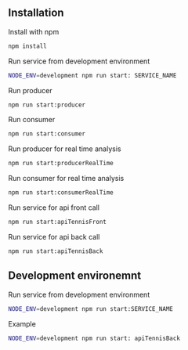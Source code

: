 
## Installation

Install  with npm

```bash
npm install
```

Run service from development environment
```bash
NODE_ENV=development npm run start: SERVICE_NAME
``` 
    
Run producer
```bash
npm run start:producer
``` 

Run consumer
```bash
npm run start:consumer
``` 

Run producer for real time analysis
```bash
npm run start:producerRealTime
``` 

Run consumer for real time analysis
```bash
npm run start:consumerRealTime
``` 
Run service for api front call
```bash
npm run start:apiTennisFront
``` 
Run service for api back call
```bash
npm run start:apiTennisBack
``` 
## Development environemnt

Run service from development environment
```bash
NODE_ENV=development npm run start:SERVICE_NAME
``` 
Example
```bash
NODE_ENV=development npm run start: apiTennisBack
``` 
